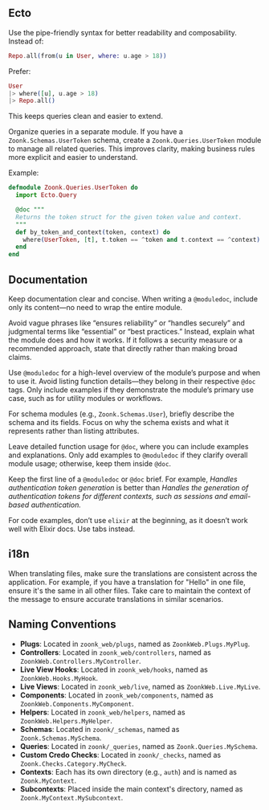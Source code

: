 ## Ecto

Use the pipe-friendly syntax for better readability and composability. Instead of:

```elixir
Repo.all(from(u in User, where: u.age > 18))
```

Prefer:

```elixir
User
|> where([u], u.age > 18)
|> Repo.all()
```

This keeps queries clean and easier to extend.

Organize queries in a separate module. If you have a `Zoonk.Schemas.UserToken` schema, create a `Zoonk.Queries.UserToken` module to manage all related queries. This improves clarity, making business rules more explicit and easier to understand.

Example:

```elixir
defmodule Zoonk.Queries.UserToken do
  import Ecto.Query

  @doc """
  Returns the token struct for the given token value and context.
  """
  def by_token_and_context(token, context) do
    where(UserToken, [t], t.token == ^token and t.context == ^context)
  end
end
```

## Documentation

Keep documentation clear and concise. When writing a `@moduledoc`, include only its content—no need to wrap the entire module.

Avoid vague phrases like “ensures reliability” or “handles securely” and judgmental terms like “essential” or “best practices.” Instead, explain what the module does and how it works. If it follows a security measure or a recommended approach, state that directly rather than making broad claims.

Use `@moduledoc` for a high-level overview of the module’s purpose and when to use it. Avoid listing function details—they belong in their respective `@doc` tags. Only include examples if they demonstrate the module’s primary use case, such as for utility modules or workflows.

For schema modules (e.g., `Zoonk.Schemas.User`), briefly describe the schema and its fields. Focus on why the schema exists and what it represents rather than listing attributes.

Leave detailed function usage for `@doc`, where you can include examples and explanations. Only add examples to `@moduledoc` if they clarify overall module usage; otherwise, keep them inside `@doc`.

Keep the first line of a `@moduledoc` or `@doc` brief. For example, _Handles authentication token generation_ is better than _Handles the generation of authentication tokens for different contexts, such as sessions and email-based authentication._

For code examples, don’t use `elixir` at the beginning, as it doesn’t work well with Elixir docs. Use tabs instead.

## i18n

When translating files, make sure the translations are consistent across the application. For example, if you have a translation for "Hello" in one file, ensure it's the same in all other files. Take care to maintain the context of the message to ensure accurate translations in similar scenarios.

## Naming Conventions

- **Plugs**: Located in `zoonk_web/plugs`, named as `ZoonkWeb.Plugs.MyPlug`.
- **Controllers**: Located in `zoonk_web/controllers`, named as `ZoonkWeb.Controllers.MyController`.
- **Live View Hooks**: Located in `zoonk_web/hooks`, named as `ZoonkWeb.Hooks.MyHook`.
- **Live Views**: Located in `zoonk_web/live`, named as `ZoonkWeb.Live.MyLive`.
- **Components**: Located in `zoonk_web/components`, named as `ZoonkWeb.Components.MyComponent`.
- **Helpers**: Located in `zoonk_web/helpers`, named as `ZoonkWeb.Helpers.MyHelper`.
- **Schemas**: Located in `zoonk/_schemas`, named as `Zoonk.Schemas.MySchema`.
- **Queries**: Located in `zoonk/_queries`, named as `Zoonk.Queries.MySchema`.
- **Custom Credo Checks**: Located in `zoonk/_checks`, named as `Zoonk.Checks.Category.MyCheck`.
- **Contexts**: Each has its own directory (e.g., `auth`) and is named as `Zoonk.MyContext`.
- **Subcontexts**: Placed inside the main context's directory, named as `Zoonk.MyContext.MySubcontext`.
